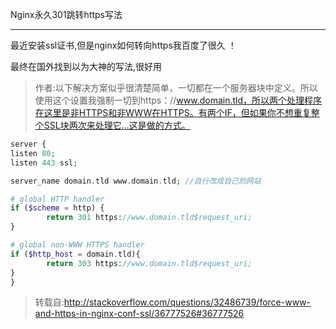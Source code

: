 Nginx永久301跳转https写法
<hr>
最近安装ssl证书,但是nginx如何转向https我百度了很久 ！

最终在国外找到以为大神的写法,很好用 
>作者:以下解决方案似乎很清楚简单，一切都在一个服务器块中定义。所以使用这个设置我强制一切到https：//www.domain.tld，所以两个处理程序在这里是非HTTPS和非WWW在HTTPS。有两个IF，但如果你不想重复整个SSL块两次来处理它...这是做的方式。
```php
server {
listen 80;
listen 443 ssl;

server_name domain.tld www.domain.tld; //自行改成自己的网站

# global HTTP handler
if ($scheme = http) {
        return 301 https://www.domain.tld$request_uri;
}

# global non-WWW HTTPS handler
if ($http_host = domain.tld){
        return 303 https://www.domain.tld$request_uri;
}
}
```
>转载自:http://stackoverflow.com/questions/32486739/force-www-and-https-in-nginx-conf-ssl/36777526#36777526
